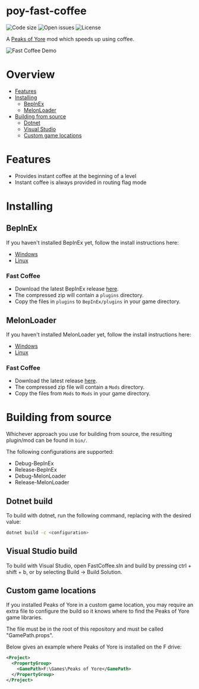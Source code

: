 # poy-fast-coffee
![Code size](https://img.shields.io/github/languages/code-size/Kaden5480/poy-fast-coffee?color=5c85d6)
![Open issues](https://img.shields.io/github/issues/Kaden5480/poy-fast-coffee?color=d65c5c)
![License](https://img.shields.io/github/license/Kaden5480/poy-fast-coffee?color=a35cd6)

A
[Peaks of Yore](https://store.steampowered.com/app/2236070/)
mod which speeds up using coffee.

![Fast Coffee Demo](assets/demo.gif)

# Overview
- [Features](#features)
- [Installing](#installing)
    - [BepInEx](#bepinex)
    - [MelonLoader](#melonloader)
- [Building from source](#building-from-source)
    - [Dotnet](#dotnet-build)
    - [Visual Studio](#visual-studio-build)
    - [Custom game locations](#custom-game-locations)

# Features
- Provides instant coffee at the beginning of a level
- Instant coffee is always provided in routing flag mode

# Installing
## BepInEx
If you haven't installed BepInEx yet, follow the install instructions here:
- [Windows](https://github.com/Kaden5480/modloader-instructions#bepinex-windows)
- [Linux](https://github.com/Kaden5480/modloader-instructions#bepinex-linux)

### Fast Coffee
- Download the latest BepInEx release
[here](https://github.com/Kaden5480/poy-fast-coffee/releases).
- The compressed zip will contain a `plugins` directory.
- Copy the files in `plugins` to `BepInEx/plugins` in your game directory.

## MelonLoader
If you haven't installed MelonLoader yet, follow the install instructions here:
- [Windows](https://github.com/Kaden5480/modloader-instructions#melonloader-windows)
- [Linux](https://github.com/Kaden5480/modloader-instructions#melonloader-linux)

### Fast Coffee
- Download the latest release
[here](https://github.com/Kaden5480/poy-fast-coffee/releases).
- The compressed zip file will contain a `Mods` directory.
- Copy the files from `Mods` to `Mods` in your game directory.

# Building from source
Whichever approach you use for building from source, the resulting
plugin/mod can be found in `bin/`.

The following configurations are supported:
- Debug-BepInEx
- Release-BepInEx
- Debug-MelonLoader
- Release-MelonLoader

## Dotnet build
To build with dotnet, run the following command, replacing
<configuration> with the desired value:
```sh
dotnet build -c <configuration>
```

## Visual Studio build
To build with Visual Studio, open FastCoffee.sln and build by pressing ctrl + shift + b,
or by selecting Build -> Build Solution.

## Custom game locations
If you installed Peaks of Yore in a custom game location, you may require
an extra file to configure the build so it knows where to find the Peaks of Yore game
libraries.

The file must be in the root of this repository and must be called "GamePath.props".

Below gives an example where Peaks of Yore is installed on the F drive:
```xml
<Project>
  <PropertyGroup>
    <GamePath>F:\Games\Peaks of Yore</GamePath>
  </PropertyGroup>
</Project>
```
